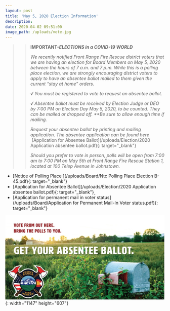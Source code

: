 ```yaml
---
layout: post
title: 'May 5, 2020 Election Information'
description:
date: 2020-04-02 09:51:00
image_path: /uploads/vote.jpg
---
```


> > **IMPORTANT-*ELECTIONS in a COVID-19 WORLD***
> >
> >
> > *We recently notified Front Range Fire Rescue district voters that we are having an election for Board Members on May 5, 2020 between the hours of 7 a.m. and 7 p.m. While this is a polling place election, we are strongly encouraging district voters to apply to have an absentee ballot mailed to them given the current “stay at home” orders.*
> >
> >
> > *√ You must be registered to vote to request an absentee ballot.&nbsp;*
> >
> >
> > *√ Absentee ballot must be received by Election Judge or DEO by 7:00 PM on Election Day May 5, 2020, to be counted. They can be mailed or dropped off. \*\*Be sure to allow enough time if mailing.*
> >
> >
> > *Request your absentee ballot by printing and mailing application. The absentee application can be found here &nbsp;*[Application for Absentee Ballot](/uploads/Election/2020 Application absentee ballot.pdf){: target="_blank"}&nbsp;
> >
> >
> > *Should you prefer to vote in person, polls will be open from 7:00 am to 7:00 PM on May 5th at Front Range Fire Rescue Station 1, located at 100 Telep Avenue in Johnstown.*

* [Notice of Polling Place&nbsp;](/uploads/Board/Ntc Polling Place Election B-45.pdf){: target="_blank"}
* [Application for Absentee Ballot](/uploads/Election/2020 Application absentee ballot.pdf){: target="_blank"}[&nbsp;](__notset__)
* [Application for permanent mail in voter status](/uploads/Board/Application for Permanent Mail-In Voter status.pdf){: target="_blank"}

![](/uploads/vote-1.jpg){: width="1147" height="607"}